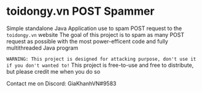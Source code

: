 # toidongy.vn POST Spammer

Simple standalone Java Application use to spam POST request to the `toidongy.vn` website
The goal of this project is to spam as many POST request as possible with the most power-efficent code and fully multithreaded Java program

`WARNING: This project is designed for attacking purpose, don't use it if you don't wanted to!`
This project is free-to-use and free to distribute, but please credit me when you do so

Contact me on Discord: GiaKhanhVN#9583
